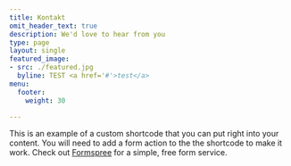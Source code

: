 ```yaml
---
title: Kontakt
omit_header_text: true
description: We'd love to hear from you
type: page
layout: single
featured_image:
- src: ./featured.jpg
  byline: TEST <a href='#'>test</a>
menu:
  footer:
    weight: 30

---
```


This is an example of a custom shortcode that you can put right into your content. You will need to add a form action to the the shortcode to make it work. Check out [Formspree](https://formspree.io/) for a simple, free form service. 
